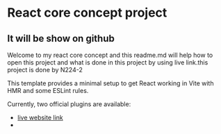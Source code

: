 # React core concept project
## It will be show on github

Welcome to my react core concept and this readme.md will help how to open this project and what is done in this project by using live link.this project is done by N224-2

This template provides a minimal setup to get React working in Vite with HMR and some ESLint rules.

Currently, two official plugins are available:

- [live website link](https://daisyui.com/)
-